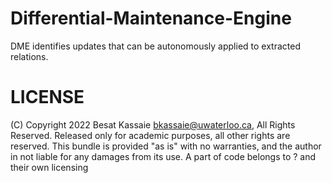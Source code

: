 # Differential-Maintenance-Engine
DME identifies updates that can be autonomously applied to extracted relations.  
# LICENSE
(C) Copyright 2022 Besat Kassaie <bkassaie@uwaterloo.ca>, All Rights Reserved.
Released only for academic purposes, all other rights are reserved.
This bundle is provided "as is" with no warranties, and the author in not liable for any damages from its use.
A part of code belongs to ? and their own licensing
